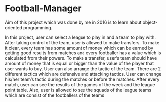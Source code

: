 # Football-Manager

Aim of this project which was done by me in 2016 is to learn about object-oriented programming.

In this project, user can select a league to play in and a team to play with.
After taking control of the team, user is allowed to make transfers. To make it
clear, every team has some amount of money which can be earned by getting
good results from matches and every footballer has a value which is calculated
from their powers. To make a transfer, user’s team should have amount of
money that is equal or bigger than the value of the player that user wants to buy.
User can also arrange the tactic of the team. There are 2 different tactics which
are defensive and attacking tactics. User can change his/her team’s tactic during
the matches or before the matches. After every match, user can see the results of
the games of the week and the league point table. Also, user is allowed to see the
squads of the league teams which are consist of the footballers of the teams
